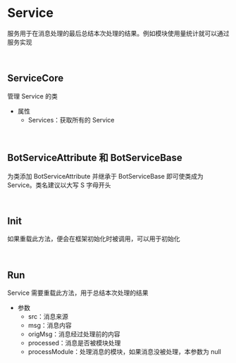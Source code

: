 # Service

服务用于在消息处理的最后总结本次处理的结果。例如模块使用量统计就可以通过服务实现

<br>

## ServiceCore
管理 Service 的类
- 属性
    - Services：获取所有的 Service

<br>

## BotServiceAttribute 和 BotServiceBase
为类添加 BotServiceAttribute 并继承于 BotServiceBase 即可使类成为 Service。类名建议以大写 S 字母开头

<br>

## Init
如果重载此方法，便会在框架初始化时被调用，可以用于初始化

<br>

## Run
Service 需要重载此方法，用于总结本次处理的结果
- 参数
    - src：消息来源
    - msg：消息内容
    - origMsg：消息经过处理前的内容
    - processed：消息是否被模块处理
    - processModule：处理消息的模块，如果消息没被处理，本参数为 null